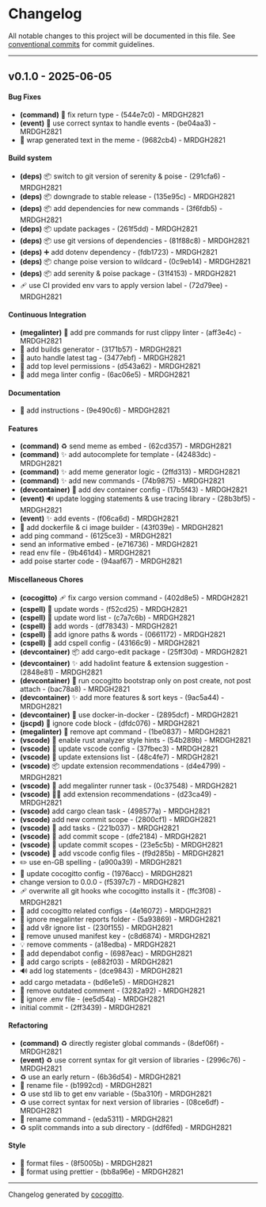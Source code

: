 # Changelog
All notable changes to this project will be documented in this file. See [conventional commits](https://www.conventionalcommits.org/) for commit guidelines.

- - -
## v0.1.0 - 2025-06-05
#### Bug Fixes
- **(command)** :rotating_light: fix return type - (544e7c0) - MRDGH2821
- **(event)** :bug: use correct syntax to handle events - (be04aa3) - MRDGH2821
- :bug: wrap generated text in the meme - (9682cb4) - MRDGH2821
#### Build system
- **(deps)** :package: switch to git version of serenity & poise - (291cfa6) - MRDGH2821
- **(deps)** :package: downgrade to stable release - (135e95c) - MRDGH2821
- **(deps)** :package: add dependencies for new commands - (3f6fdb5) - MRDGH2821
- **(deps)** :package: update packages - (261f5dd) - MRDGH2821
- **(deps)** :package: use git versions of dependencies - (81f88c8) - MRDGH2821
- **(deps)** :heavy_plus_sign: add dotenv dependency - (fdb1723) - MRDGH2821
- **(deps)** :package: change poise version to wildcard - (0c9eb14) - MRDGH2821
- **(deps)** :package: add serenity & poise package - (31f4153) - MRDGH2821
- :adhesive_bandage: use CI provided env vars to apply version label - (72d79ee) - MRDGH2821
#### Continuous Integration
- **(megalinter)** :wrench: add pre commands for rust clippy linter - (aff3e4c) - MRDGH2821
- :construction_worker: add builds generator - (3171b57) - MRDGH2821
- :construction_worker: auto handle latest tag - (3477ebf) - MRDGH2821
- :wrench: add top level permissions - (d543a62) - MRDGH2821
- :rotating_light: add mega linter config - (6ac06e5) - MRDGH2821
#### Documentation
- :construction: add instructions - (9e490c6) - MRDGH2821
#### Features
- **(command)** :recycle: send meme as embed - (62cd357) - MRDGH2821
- **(command)** :sparkles: add autocomplete for template - (42483dc) - MRDGH2821
- **(command)** :sparkles: add meme generator logic - (2ffd313) - MRDGH2821
- **(command)** :sparkles: add new commands - (74b9875) - MRDGH2821
- **(devcontainer)** :wrench: add dev container config - (17b5f43) - MRDGH2821
- **(event)** :loud_sound: update logging statements & use tracing library - (28b3bf5) - MRDGH2821
- **(event)** :sparkles: add events - (f06ca6d) - MRDGH2821
- :construction_worker: add dockerfile & ci image builder - (43f039e) - MRDGH2821
- add ping command - (6125ce3) - MRDGH2821
- send an informative embed - (e716736) - MRDGH2821
- read env file - (9b461d4) - MRDGH2821
- add poise starter code - (94aaf67) - MRDGH2821
#### Miscellaneous Chores
- **(cocogitto)** :adhesive_bandage: fix cargo version command - (402d8e5) - MRDGH2821
- **(cspell)** :wrench: update words - (f52cd25) - MRDGH2821
- **(cspell)** :wrench: update word list - (c7a7c6b) - MRDGH2821
- **(cspell)** :wrench: add words - (df78343) - MRDGH2821
- **(cspell)** :wrench: add ignore paths & words - (0661172) - MRDGH2821
- **(cspell)** :wrench: add cspell config - (43166c9) - MRDGH2821
- **(devcontainer)** :package: add cargo-edit package - (25ff30d) - MRDGH2821
- **(devcontainer)** :sparkles: add hadolint feature & extension suggestion - (2848e81) - MRDGH2821
- **(devcontainer)** :truck: run cocogitto bootstrap only on post create, not post attach - (bac78a8) - MRDGH2821
- **(devcontainer)** :sparkles: add more features & sort keys - (9ac5a44) - MRDGH2821
- **(devcontainer)** :wrench: use docker-in-docker - (2895dcf) - MRDGH2821
- **(jscpd)** :rotating_light: ignore code block - (dfdc076) - MRDGH2821
- **(megalinter)** :wrench: remove apt command - (1be0837) - MRDGH2821
- **(vscode)** :wrench: enable rust analyzer style hints - (54b289b) - MRDGH2821
- **(vscode)** :wrench: update vscode config - (37fbec3) - MRDGH2821
- **(vscode)** :wrench: update extensions list - (48c4fe7) - MRDGH2821
- **(vscode)** :package: update extension recommendations - (d4e4799) - MRDGH2821
- **(vscode)** :hammer: add megalinter runner task - (0c37548) - MRDGH2821
- **(vscode)** :technologist: add extension recommendations - (d23ca49) - MRDGH2821
- **(vscode)** add cargo clean task - (498577a) - MRDGH2821
- **(vscode)** add new commit scope - (2800cf1) - MRDGH2821
- **(vscode)** :wrench: add tasks - (221b037) - MRDGH2821
- **(vscode)** :wrench: add commit scope - (dfe2184) - MRDGH2821
- **(vscode)** :wrench: update commit scopes - (23e5c5b) - MRDGH2821
- **(vscode)** :wrench: add vscode config files - (f9d285b) - MRDGH2821
- :pencil2: use en-GB spelling - (a900a39) - MRDGH2821
- :wrench: update cocogitto config - (1976acc) - MRDGH2821
- change version to 0.0.0 - (f5397c7) - MRDGH2821
- :adhesive_bandage: overwrite all git hooks whe cocogitto installs it - (ffc3f08) - MRDGH2821
- :wrench: add cocogitto related configs - (4e16072) - MRDGH2821
- :see_no_evil: ignore megalinter reports folder - (5a93869) - MRDGH2821
- :see_no_evil: add v8r ignore list - (230f155) - MRDGH2821
- :wrench: remove unused manifest key - (c8d6874) - MRDGH2821
- :bulb: remove comments - (a18edba) - MRDGH2821
- :wrench: add dependabot config - (6987eac) - MRDGH2821
- :hammer: add cargo scripts - (e882f03) - MRDGH2821
- :loud_sound: add log statements - (dce9843) - MRDGH2821
- add cargo metadata - (bd6e1e5) - MRDGH2821
- :memo: remove outdated comment - (3282a92) - MRDGH2821
- :see_no_evil: ignore .env file - (ee5d54a) - MRDGH2821
- initial commit - (2ff3439) - MRDGH2821
#### Refactoring
- **(command)** :recycle: directly register global commands - (8def06f) - MRDGH2821
- **(event)** :recycle: use corrent syntax for git version of libraries - (2996c76) - MRDGH2821
- :recycle: use an early return - (6b36d54) - MRDGH2821
- :truck: rename file - (b1992cd) - MRDGH2821
- :recycle: use std lib to get env variable - (5ba310f) - MRDGH2821
- :recycle: use correct syntax for next version of libraries - (08ce6df) - MRDGH2821
- :truck: rename command - (eda5311) - MRDGH2821
- :recycle: split commands into a sub directory - (ddf6fed) - MRDGH2821
#### Style
- :art: format files - (8f5005b) - MRDGH2821
- :art: format using prettier - (bb8a96e) - MRDGH2821

- - -

Changelog generated by [cocogitto](https://github.com/cocogitto/cocogitto).